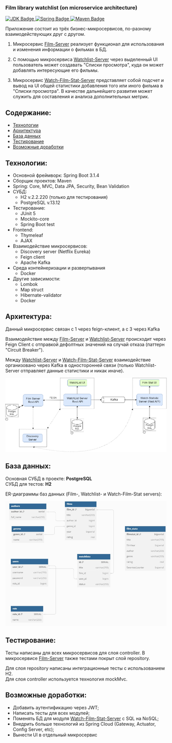 ### Film library watchlist (on microservice architecture)

<div id="badges">
  <a href="https://openjdk.org/projects/jdk/17/">
    <img src="https://img.shields.io/badge/Java%3A%20-17%20-%20darkcyan?style=flat&logo=openjdk" alt="JDK Badge"/>
  </a>
  <a href="https://spring.io/blog/2023/09/21/spring-boot-3-1-4-available-now">
    <img src="https://img.shields.io/badge/Spring%20boot%3A%20-3.1.4%20-%20darkcyan?style=flat&logo=Spring" alt="Spring Badge"/>
  </a>
  <a href="https://maven.apache.org/">
    <img src="https://img.shields.io/badge/Apache%20Maven%20-%20darkcyan?style=flat&logo=Apache-Maven" alt="Maven Badge"/>
  </a>
</div>

Приложение состоит из трёх бизнес-микросервисов, по-разному взаимодействующих друг с другом.

1. Микросервис [Film-Server](film-library/film-server) реализует функционал для использования и изменения информации о фильмах в БД.


2. С помощью микросервиса [Watchlist-Server](film-library/watchlist-server) через выделенный UI пользователь может создавать "Списки просмотра", куда он может 
добавлять интересующие его фильмы.


3. Микросервис [Watch-Film-Stat-Server](film-library/watch-film-stat-server) представляет собой подсчет и вывод на UI общей статиcтики добавления того или иного фильма в "Списки просмотра".
В качестве дальнейшего развития может служить для составления и анализа дополнительных метрик.

## Содержание:
- [Технологии](#Технологии)
- [Архитектура](#Архитектура)
- [База данных](#База-данных)
- [Тестирование](#Тестирование)
- [Возможные доработки](#Возможные-доработки)

## Технологии:
- Основной фреймворк: Spring Boot 3.1.4
- Сборщик проектов: Maven
- Spring: Core, MVC, Data JPA, Security, Bean Validation
- СУБД:
    - H2 v.2.2.220 (только для тестирования)
    - PostgreSQL v.13.12
- Тестирование:
    - JUnit 5
    - Mockito-core
    - Spring Boot test
- Frontend:
    - Thymeleaf
    - AJAX
- Взаимодействие микросервисов:
    - Discovery server (Netflix Eureka)
    - Feign client
    - Apache Kafka
- Среда контейнеризации и развертывания
    - Docker
- Другие зависимости:
    - Lombok
    - Map struct
    - Hibernate-validator
    - Docker

## Архитектура:

Данный микросервис связан с 1 через feign-клиент, а с 3 через Kafka

Взаимодействие между [Film-Server](film-library/film-server) и [Watchlist-Server](film-library/watchlist-server) происходит через Feign Client с отправкой
дефолтных значений на случай отказа (паттерн "Circuit Breaker").

Между [Watchlist-Server](film-library/watchlist-server) и [Watch-Film-Stat-Server](film-library/watch-film-stat-server) взаимодействие организовано 
через Kafka в односторонней связи (только Watchlist-Server отправляет данные статистики и никак иначе).

![image](./readme-resources/App%20Arch%20v1_0.PNG)

## База данных:
Основная СУБД в проекте: **PostgreSQL**  
СУБД для тестов: **H2**

ER-диаграммы баз данных (Film-, Watchlist- и Watch-Film-Stat servers):

![image](./readme-resources/DB%20Data%20Structure%20v1_0.PNG)

## Тестирование:
Тесты написаны для всех микросервисов для слоя controller.
В микросервисе [Film-Server](film-library/film-server) также тестами покрыт слой repository.

Для слоя repository написаны интеграционные тесты с использованием H2.  
Для слоя controller используется технология mockMvc.

## Возможные доработки:
- Добавить аутентификацию через JWT;
- Написать тесты для всех модулей;
- Поменять БД для модуля [Watch-Film-Stat-Server](film-library/watch-film-stat-server) с SQL на NoSQL;
- Внедрить больше технологий из Spring Cloud (Gateway, Actuator, Config Server, etc);
- Вынести UI в отдельный микросервис

